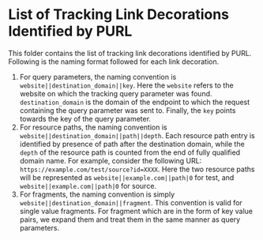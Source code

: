 # List of Tracking Link Decorations Identified by PURL
This folder contains the list of tracking link decorations identified by PURL. Following is the naming format followed for each link decoration.

1. For query parameters, the naming convention is ```website||destination_domain||key```. Here the ```website``` refers to the website on which the tracking query parameter was found. ```destination_domain``` is the domain of the endpoint to which the request containing the query parameter was sent to. Finally, the ```key``` points towards the key of the query parameter.
2. For resource paths, the naming convention is ```website||destination_domain||path||depth```. Each resource path entry is identified by presence of path after the destination domain, while the ```depth``` of the resource path is counted from the end of fully qualified domain name. For example, consider the following URL: ```https://example.com/test/source?id=XXXX```. Here the two resource paths will be represented as ```website||example.com||path|0``` for test, and  ```website||example.com||path|0``` for source.
3. For fragments, the naming convention is simply ```website||destination_domain||fragment```. This convention is valid for single value fragments. For fragment which are in the form of key value pairs, we expand them and treat them in the same manner as query parameters. 